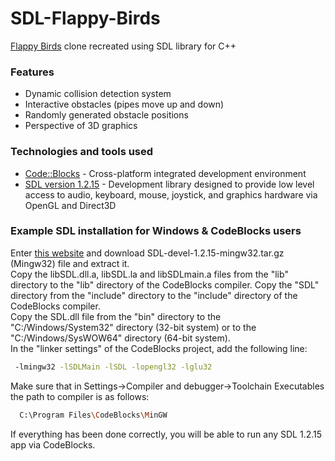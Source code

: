 # SDL-Flappy-Birds
[Flappy Birds](https://en.wikipedia.org/wiki/Flappy_Bird) clone recreated using SDL library for C++

 ### Features  
 * Dynamic collision detection system
 * Interactive obstacles (pipes move up and down)
 * Randomly generated obstacle positions
 * Perspective of 3D graphics
 
 ### Technologies and tools used
* [Code::Blocks](http://www.codeblocks.org/) - Cross-platform integrated development environment
* [SDL version 1.2.15](http://www.libsdl.org/download-1.2.php) - Development library designed to provide low level access to audio, keyboard, mouse, joystick, and graphics hardware via OpenGL and Direct3D

### Example SDL installation for Windows & CodeBlocks users
Enter [this website](http://www.libsdl.org/download-1.2.php) and download SDL-devel-1.2.15-mingw32.tar.gz (Mingw32) file and extract it.  
Copy the libSDL.dll.a, libSDL.la and libSDLmain.a files from the "lib" directory to the "lib" directory of the CodeBlocks compiler.
Copy the "SDL" directory from the "include" directory to the "include" directory of the CodeBlocks compiler.  
Copy the SDL.dll file from the "bin" directory to the "C:/Windows/System32" directory (32-bit system) or to the "C:/Windows/SysWOW64" directory (64-bit system).  
In the "linker settings" of the CodeBlocks project, add the following line:  

```sh
 -lmingw32 -lSDLMain -lSDL -lopengl32 -lglu32
```  
Make sure that in Settings->Compiler and debugger->Toolchain Executables the path to compiler is as follows:  
```sh
  C:\Program Files\CodeBlocks\MinGW  
```  
If everything has been done correctly, you will be able to run any SDL 1.2.15 app via CodeBlocks.
